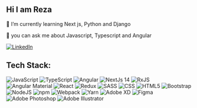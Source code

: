 ## Hi I am Reza

🌱 I’m currently learning Next js, Python and Django

💬 you can ask me about Javascript, Typescript and Angular

[![LinkedIn](https://img.shields.io/badge/LinkedIn-%230077B5.svg?logo=linkedin&logoColor=white)](https://www.linkedin.com/in/reza-asadollahi) 


## Tech Stack:
![JavaScript](https://img.shields.io/badge/javascript-%23323330.svg?style=flat-square&logo=javascript&logoColor=%23F7DF1E)     ![TypeScript](https://img.shields.io/badge/typescript-%23007ACC.svg?style=flat-square&logo=typescript&logoColor=white)     ![Angular](https://img.shields.io/badge/angular-dd1b16.svg?style=flat-square&logo=angular&logoColor=white)     ![NextJs 14](https://img.shields.io/badge/nextdotjs.svg?style=flat-square&logo=nextdotjs&logoColor=white)     ![RxJS](https://img.shields.io/badge/RxJS-ff0090.svg?style=flat-square&logo=reactivex&logoColor=white)     ![Angular Material](https://img.shields.io/badge/Material_UI-ffa726.svg?style=flat-square&logo=monero&logoColor=white)     ![React](https://img.shields.io/badge/react-%2320232a.svg?style=flat-square&logo=react&logoColor=%2361DAFB)      ![Redux](https://img.shields.io/badge/redux-%23593d88.svg?style=flat-square&logo=redux&logoColor=white)
![SASS](https://img.shields.io/badge/SASS-hotpink.svg?style=flat-square&logo=SASS&logoColor=white)     ![CSS](https://img.shields.io/badge/CSS-%231572B6.svg?style=flat-square&logo=css3&logoColor=white)     ![HTML5](https://img.shields.io/badge/html5-%23E34F26.svg?style=flat-square&logo=html5&logoColor=white)      ![Bootstrap](https://img.shields.io/badge/Bootstrap-%23593d88.svg?style=flat-square&logo=Bootstrap&logoColor=white)
![NodeJS](https://img.shields.io/badge/node.js-6DA55F?style=flat-square&logo=node.js&logoColor=white)     ![npm](https://img.shields.io/badge/npm-cc3534?style=flat-square&logo=npm&logoColor=white)     ![Webpack](https://img.shields.io/badge/webpack-%238DD6F9.svg?style=flat-square&logo=webpack&logoColor=black)      ![Yarn](https://img.shields.io/badge/yarn-%232C8EBB.svg?style=flat-square&logo=yarn&logoColor=white)
![Adobe XD](https://img.shields.io/badge/Adobe%20XD-470137?style=flat-square&logo=Adobe%20XD&logoColor=#FF61F6)      ![Figma](https://img.shields.io/badge/figma-%23F24E1E.svg?style=flat-square&logo=figma&logoColor=white)      ![Adobe Photoshop](https://img.shields.io/badge/Adobe%20Photoshop-08253C?style=flat-square&logo=Adobe%20Photoshop&logoColor=37ABFF)      ![Adobe Illustrator](https://img.shields.io/badge/Adobe%20Illustrator-2D1A08?style=flat-square&logo=Adobe%20Illustrator&logoColor=ff8008)

